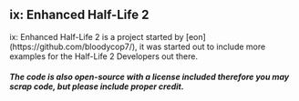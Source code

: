 <h2>ix: Enhanced Half-Life 2</h2>
ix: Enhanced Half-Life 2 is a project started by [eon](https://github.com/bloodycop7/), it was started out to include more examples for the Half-Life 2 Developers out there.</h5>
<h5>The code is also open-source with a license included therefore you may scrap code, but please include proper credit.</h5>
